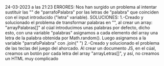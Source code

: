 24-03-2023 a las 21:23 ERRORES: Nos han surgido un problema al intentar sustituir las "" de "parrafoPalabra" por las letras de "palabra" que coinciden con el input introducido ("letra" variable). SOLUCIONES: 1.-Creado y solucionado el problema de transformar palabras en "", al crear un array: "arrayPalabras[]" al cúal introducimos unas palabras por defecto, dicho esto, con una variable "palabras" asignamos a cada elemento del array una letra de la palabra obtenida por Math.random(). Luego asignamos a la variable "parrafoPalabra" con .join(" ") 2.-Creado y solucionado el problema de las teclas del juego del ahorcado. Al crear un documento JS, en el cúal, creamos un botón por cada letra del array "arrayLetras[]", y así, no creamos un HTML muy complicado